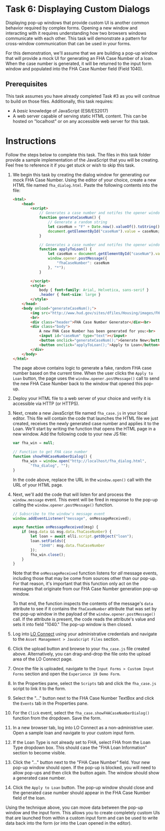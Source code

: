 # Task 6: Displaying Custom Dialogs
Displaying pop-up windows that provide custom UI is another common behavior required by complex forms. Opening a new window and interacting with it requires understanding how two browsers windows communicate with each other. This task will demonstrate a pattern for cross-window communication that can be used in your forms.

For this demonstration, we'll assume that we are building a pop-up window that will provide a mock UI for generating an FHA Case Number of a loan. When the case number is generated, it will be returned to the input form window and populated into the FHA Case Number field (Field 1040).

## Prerequisites
This task assumes you have already completed Task #3 as you will conitnue to build on those files. Additionally, this task requires:
* A *basic* knowledge of JavaScript (ES6/ES2017)
* A web server capable of serving static HTML content. This can be hosted on "localhost" or on any accessible web server for this task.

# Instructions
Follow the steps below to complete this task. The files in this task folder provide a sample implementation of the JavaScript that you will be creating. Feel free to reference it if you get stuck or wish to skip this task.

1. We begin this task by creating the dialog window for generating our mock FHA Case Number. Using the editor of your choice, create a new HTML file named `fha_dialog.html`. Paste the following contents into the file:

    ```html
    <html>
        <head>
            <script>
                // Generates a case number and notifes the opener window
                function generateCaseNum() {
                    // Generate a random string
                    let caseNum = "F" + Date.now().valueOf().toString();
                    document.getElementById("caseNum").value = caseNum;
                }

                // Generates a case number and notifes the opener window
                function applyToLoan() {
                    let caseNum = document.getElementById("caseNum").value;
                    window.opener.postMessage({
                        "fhaCaseNumber": caseNum
                    }, "*");
                }

            </script>
            <style>
                body { font-family: Arial, Helvetica, sans-serif }
                .header { font-size: large }
            </style>
        </head>
        <body onload="generateCaseNum();">
            <img src="http://www.hud.gov/sites/dfiles/Housing/images/FHA3.JPG" width="200" height="100"><br>
            <br>
            <div class="header">FHA Case Number Generator</div><br>
            <div class="body">
                A new FHA Case Number has been generated for you:<br>
                <input id="caseNum" type="text"></input>
                <button onclick="generateCaseNum();">Generate New</button>
                <button onclick="applyToLoan();">Apply to Loan</button>
            </div>
        </body>
    </html>    
    ```

    The page above contains logic to generate a fake, random FHA case number based on the current time. When the user clicks the `Apply to Loan` button, the page uses the `window.opener.postMessage()` call to send the new FHA Case Number back to the window that opened this pop-up.

2. Deploy your HTML file to a web server of your choice and verify it is accessible via HTTP (or HTTPS). 

3. Next, create a new JavaScript file named `fha_case.js` in your local editor. This file will contain the code that launches the HTML file we just created, receives the newly generated case number and applies it to the Loan. We'll start by writing the function that opens the HTML page in a new window. Add the following code to your new JS file:

    ```javascript
    var fha_win = null;

    // Function to get FHA case number
    function showFHACaseNumberDialog() {
        fha_win = window.open("http://localhost/fha_dialog.html", 
            "fha_dialog", "");
    }
    ```

    In the code above, replace the URL in the `window.open()` call with the URL of your HTML page.

4. Next, we'll add the code that will listen for and process the `window.message` event. This event will be fired in response to the pop-up calling the `window.opener.postMessage()` function. 

    ```javascript
    // Subscribe to the window's message event
    window.addEventListener("message", onMessageReceived);

    async function onMessageReceived(msg) {
        if (msg.data && msg.data.fhaCaseNumber) {
            let loan = await elli.script.getObject("loan");
            loan.setFields({
                "1040": msg.data.fhaCaseNumber
            });
            fha_win.close();
        }
    }
    ```

    Note that the `onMessageReceived` function listens for *all* message events, including those that may be come from sources other than our pop-up. For that reason, it's important that this function only act on the messages that originate from our FHA Case Number generation pop-up window.

    To that end, the function inspects the contents of the message's `data` attribute to see if it contains the `fhaCaseNumber` attribute that was set by the pop-up window in the payload of the `window.opener.postMessage()` call. If the attribute is present, the code reads the attribute's value and sets it into field "1040." The pop-up window is then closed. 

5. Log into [LO Connect](https://www.encompassloconnect.com) using your administrative credentials and navigate to the `Asset Management > JavaScript Files` section.

6. Click the upload button and browse to your `fha_case.js` file created above. Alternatively, you can drag-and-drop the file onto the upload area of the LO Connect page.

7. Once the file is uploaded, navigate to the `Input Forms > Custom Input Forms` section and open the `Experience 19 Demo Form`.

8. In the Properties pane, select the `Scripts` tab and click the `fha_case.js` script to link it to the form.

9. Select the "..." button next to the FHA Case Number TextBox and click the `Events` tab in the Properties pane.

10. For the `Click` event, select the `fha_case.showFHACaseNumberDialog()` function from the dropdown. Save the form.

11. In a new browser tab, log into LO Connect as a non-administrive user. Open a sample loan and navigate to your custom input form.

12. If the Loan Type is not already set to FHA, select FHA from the Loan Type dropdown box. This should case the "FHA Loan Information" section to become visible.

13. Click the "..." button next to the "FHA Case Number" field. Your new pop-up window should open. If the pop-up is blocked, you will need to allow pop-ups and then click the button again. The window should show a generated case number.

14. Click the `Apply to Loan` button. The pop-up window should close and the generated case number should appear in the FHA Case Number field of the loan.

Using the technique above, you can move data between the pop-up window and the input form. This allows you to create completely custom UIs that are launched from within a custom input form and can be used to write data back into the form (or into the Loan opened in the editor).
